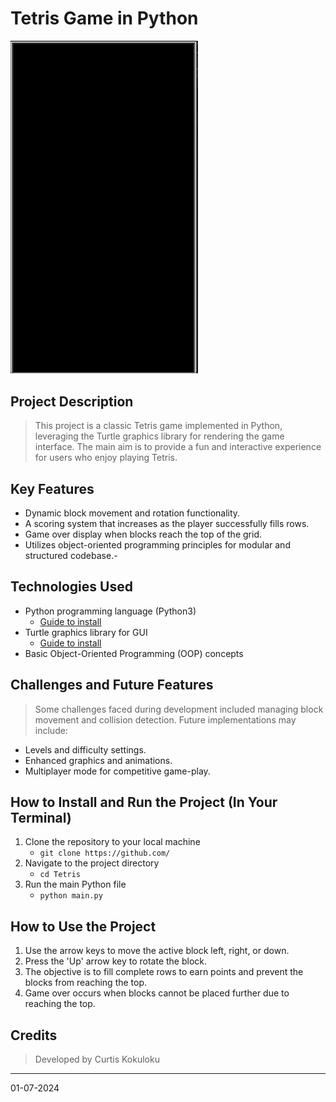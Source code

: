 # Tetris Game in Python

<img src="tetris-demo.gif" width="300"/>

## Project Description

> This project is a classic Tetris game implemented in Python, leveraging the Turtle graphics library for rendering the game interface. The main aim is to provide a fun and interactive experience for users who enjoy playing Tetris.

## Key Features

- Dynamic block movement and rotation functionality.
- A scoring system that increases as the player successfully fills rows.
- Game over display when blocks reach the top of the grid.
- Utilizes object-oriented programming principles for modular and structured codebase.-

## Technologies Used

- Python programming language (Python3)
  - [Guide to install](https://www.scaler.com/topics/python/how-to-install-python-on-macos/)
- Turtle graphics library for GUI
  - [Guide to install](https://pypi.org/project/PythonTurtle/)
- Basic Object-Oriented Programming (OOP) concepts

## Challenges and Future Features

> Some challenges faced during development included managing block movement and collision detection. Future implementations may include:

- Levels and difficulty settings.
- Enhanced graphics and animations.
- Multiplayer mode for competitive game-play.

## How to Install and Run the Project (In Your Terminal)

1. Clone the repository to your local machine
   - `git clone https://github.com/`
2. Navigate to the project directory
   - `cd Tetris`
3. Run the main Python file
   - `python main.py`

## How to Use the Project

1. Use the arrow keys to move the active block left, right, or down.
2. Press the 'Up' arrow key to rotate the block.
3. The objective is to fill complete rows to earn points and prevent the blocks from reaching the top.
4. Game over occurs when blocks cannot be placed further due to reaching the top.

## Credits

> Developed by Curtis Kokuloku
---
01-07-2024
